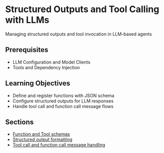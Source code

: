 # Structured Outputs and Tool Calling with LLMs

Managing structured outputs and tool invocation in LLM-based agents

## Prerequisites

* LLM Configuration and Model Clients
* Tools and Dependency Injection

## Learning Objectives

* Define and register functions with JSON schema
* Configure structured outputs for LLM responses
* Handle tool call and function call message flows

## Sections

* [Function and Tool schemas](chapters/structured-outputs-and-tool-calling-with-llms/function-and-tool-schemas.md)
* [Structured output formatting](chapters/structured-outputs-and-tool-calling-with-llms/structured-output-formatting.md)
* [Tool call and function call message handling](chapters/structured-outputs-and-tool-calling-with-llms/tool-call-and-function-call-message-handling.md)
